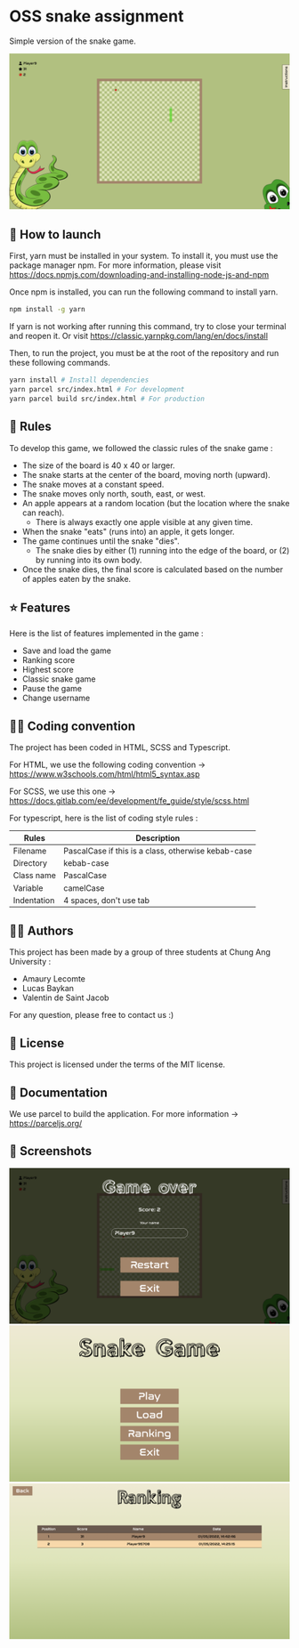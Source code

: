 # OSS snake assignment

Simple version of the snake game.

<img src="./public/game.png" alt="" />

## 📝 How to launch

First, yarn must be installed in your system. To install it, you must use the package manager npm. For more information, please visit https://docs.npmjs.com/downloading-and-installing-node-js-and-npm

Once npm is installed, you can run the following command to install yarn.

```bash
npm install -g yarn
```

If yarn is not working after running this command, try to close your terminal and reopen it. Or visit https://classic.yarnpkg.com/lang/en/docs/install

Then, to run the project, you must be at the root of the repository and run these following commands.

```bash
yarn install # Install dependencies
yarn parcel src/index.html # For development
yarn parcel build src/index.html # For production
```

## 📜 Rules

To develop this game, we followed the classic rules of the snake game :
- The size of the board is 40 x 40 or larger.
- The snake starts at the center of the board, moving north (upward).
- The snake moves at a constant speed.
- The snake moves only north, south, east, or west.
- An apple appears at a random location (but the location where the snake can reach).
  - There is always exactly one apple visible at any given time.
- When the snake "eats" (runs into) an apple, it gets longer.
- The game continues until the snake "dies".
  - The snake dies by either (1) running into the edge of the board, or (2) by running into
    its own body.
- Once the snake dies, the final score is calculated based on the number of apples eaten by
  the snake.

## ⭐️ Features

Here is the list of features implemented in the game :
- Save and load the game
- Ranking score
- Highest score
- Classic snake game
- Pause the game
- Change username

## 🧑‍💻 Coding convention

The project has been coded in HTML, SCSS and Typescript.

For HTML, we use the following coding convention -> https://www.w3schools.com/html/html5_syntax.asp

For SCSS, we use this one -> https://docs.gitlab.com/ee/development/fe_guide/style/scss.html

For typescript, here is the list of coding style rules :

| Rules       | Description                                         |
|-------------|-----------------------------------------------------|
| Filename    | PascalCase if this is a class, otherwise kebab-case |
| Directory   | kebab-case                                          |
| Class name  | PascalCase                                          |
| Variable    | camelCase                                           |
| Indentation | 4 spaces, don't use tab                             |

## 👨‍💼 Authors

This project has been made by a group of three students at Chung Ang University :
- Amaury Lecomte
- Lucas Baykan
- Valentin de Saint Jacob

For any question, please free to contact us :)

## 📄 License

This project is licensed under the terms of the MIT license.

## 📕 Documentation

We use parcel to build the application. For more information -> https://parceljs.org/

## 📸 Screenshots

<img src="./public/game-over.png" alt="" />

<img src="./public/menu.png" alt="" />

<img src="./public/ranking.png" alt="" />